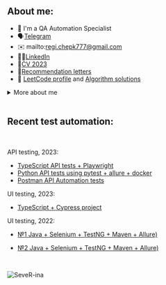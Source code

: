 ## About me:

- 👋 I'm a QA Automation Specialist
- 🗣️[Telegram](https://t.me/reg7na)
- ✉️ mailto:regi.chepk777@gmail.com
- 👩‍💻[LinkedIn](https://www.linkedin.com/in/reg7na/)
- 📜[CV 2023](https://drive.google.com/file/d/1I7e350FpKvVUdf2BR2Pot1K4EFsUvKKX/view?usp=sharing)
- 📄[Recommendation letters](https://drive.google.com/file/d/17keY2AQ-B4bGNjW-IFbrofdL77HV_5ge/view?usp=sharing)
- 🔣 [LeetCode profile](https://leetcode.com/SeveR-ina/) and [Algorithm solutions](https://github.com/SeveR-ina/algorithms)
<details>
<summary> More about me </summary>
  <br>
Technical Skills:
  
- Top used programming language is Java and learning: TypeScript, Python, JavaScript;
- Automation testing: Selenium, Appium, jUnit, TestNG, Cucumber, Postman and learning: Cypress.io, pytest, Playwright;
- Version control: Git, GitHub, GitLab;
- Build tools: Maven, Gradle;
- Databases: SQL, NoSQL;
- CI/CD: Jenkins, TeamCity, GitHub Actions;
- Other: Swagger, Docker;

Main achievements:
- creating test automation frameworks and test documentation from scratch;
- working with worldwide teams in English;
- participating in big and small IT companies for 9 years.

Languages:
- English (Fluent, B2->C1)
- German (Proficient - A2)
</details>
  
  <br>
  
## Recent test automation:
  <br>
  
API testing, 2023: 
- [TypeScript API tests + Playwright](https://github.com/SeveR-ina/playwright_example_api_tests)
- [Python API tests using pytest + allure + docker](https://github.com/SeveR-ina/restful_booker_python_api_tests)
- [Postman API Automation tests](https://github.com/SeveR-ina/api_postman_restful_booker/tree/main)

UI testing, 2023:
- [TypeScript + Cypress project](https://github.com/SeveR-ina/ts_luma_store)

UI testing, 2022:
- [№1 Java + Selenium + TestNG + Maven + Allure)](https://github.com/SeveR-ina/rakuten-test-task)
- [№2 Java + Selenium + TestNG + Maven + Allure)](https://github.com/SeveR-ina/friday-test-task)

  <br>
  
 <p align="left"> <img src="https://komarev.com/ghpvc/?username=SeveR-ina" alt="SeveR-ina" /> </p>
  


